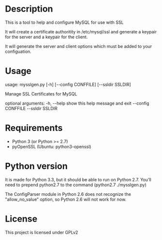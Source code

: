 
Description
===========

This is a tool to help and configure MySQL for use with SSL

It will create a certificate authoritity in /etc/mysql/ssl and 
generate a keypair for the server and a keypair for the client.

It will generate the server and client options which must be 
added to your configuation.

Usage
=====
usage: mysslgen.py [-h] [--config CONFFILE] [--ssldir SSLDIR]

Manage SSL Certificates for MySQL

optional arguments:
  -h, --help         show this help message and exit
  --config CONFFILE
  --ssldir SSLDIR

Requirements
============
 - Python 3 (or Python >= 2.7)
 - pyOpenSSL (Ubuntu: python3-openssl)

Python version
==============

It is made for Python 3.3, but it should be able to run on Python 2.7. 
You'll need to prepend python2.7 to the command (python2.7 ./mysslgen.py)

The ConfigParser module in Python 2.6 does not recognize the "allow_no_value"
option, so Python 2.6 will not work for now.

License
=======
This project is licensed under GPLv2
